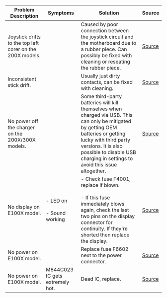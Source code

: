 | Problem Description                                       | Symptoms                        | Solution                                                                                                                                                                                                                                                      | Source                                                   |
| --------------------------------------------------------- | ------------------------------- | ------------------------------------------------------------------------------------------------------------------------------------------------------------------------------------------------------------------------------------------------------------- | -------------------------------------------------------- |
| Joystick drifts to the top left corer on the 200X models. |                                 | Caused by poor connection  between the joystick circuit and the motherboard due to a rubber piece. Can possibly be fixed with cleaning or reseating the rubber piece.                                                                                         | [Source](https://old.repair.wiki/w/PlayStation_Portable) |
| Inconsistent stick drift.                                 |                                 | Usually just dirty contacts, can be fixed with cleaning.                                                                                                                                                                                                      | [Source](https://old.repair.wiki/w/PlayStation_Portable) |
| No power off the charger on the 200X/300X models.         |                                 | Some third-party batteries will kill themselves when charged via USB. This can only be mitigated by getting OEM batteries or getting lucky with third party versions. It is also possible to disable USB charging in settings to avoid this issue altogether. | [Source](https://old.repair.wiki/w/PlayStation_Portable) |
| No display on E100X model.                                | - LED on<br><br>- Sound working | - Check fuse F4001, replace if blown.<br><br>- If this fuse immediately blows again, check the last two pins on the display connector for continuity. If they're shorted then replace the display.                                                            | [Source](https://old.repair.wiki/w/PlayStation_Portable) |
| No power on E100X model.                                  |                                 | Replace fuse F6602 next to the power connector.                                                                                                                                                                                                               | [Source](https://old.repair.wiki/w/PlayStation_Portable) |
| No power on E100X model.                                  | M844C023 IC gets extremely hot. | Dead IC, replace.                                                                                                                                                                                                                                             | [Source](https://old.repair.wiki/w/PlayStation_Portable) |
